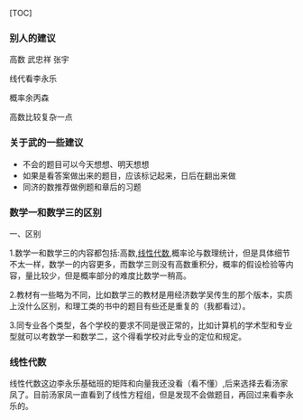 

[TOC]

###  别人的建议

高数 武忠祥 张宇

线代看李永乐

概率余丙森

高数比较复杂一点



### 关于武的一些建议

+ 不会的题目可以今天想想、明天想想
+ 如果是看答案做出来的题目，应该标记起来，日后在翻出来做
+ 同济的数推荐做例题和章后的习题



### 数学一和数学三的区别

一、区别

1.数学一和数学三的内容都包括:高数,[线性代数](https://link.zhihu.com/?target=https%3A//www.baidu.com/s%3Fwd%3D%E7%BA%BF%E6%80%A7%E4%BB%A3%E6%95%B0%26tn%3DSE_PcZhidaonwhc_ngpagmjz%26rsv_dl%3Dgh_pc_zhidao),概率论与数理统计，但是具体细节不太一样，数学一的内容更多，而数学三则没有高数重积分，概率的假设检验等内容，量比较少，但是概率部分的难度比数学一稍高。

2.教材有一些略为不同，比如数学三的教材是用经济数学吴传生的那个版本，实质上没什么区别，和理工类的书中的题目有些还是重复的（我都看过）。

3.同专业各个类型，各个学校的要求不同是很正常的，比如计算机的学术型和专业型就可以考数学一和数学二，这个得看学校对此专业的定位和规定。



### 线性代数

线性代数这边李永乐基础班的矩阵和向量我还没看（看不懂）,后来选择去看汤家凤了。目前汤家凤一直看到了线性方程组，但是发现不会做题目，再回过来看李永乐的。
